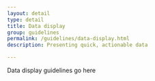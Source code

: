 ```yaml
---
layout: detail
type: detail
title: Data display
group: guidelines
permalink: /guidelines/data-display.html
description: Presenting quick, actionable data

---
```


Data display guidelines go here
